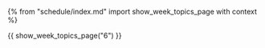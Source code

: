 {% from "schedule/index.md" import show_week_topics_page with context %}

{{ show_week_topics_page("6") }}
